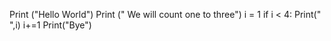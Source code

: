 Print ("Hello World")
Print (" We will count one to three")
i = 1
if i < 4:
  Print(" ",i)
  i+=1
Print("Bye")
